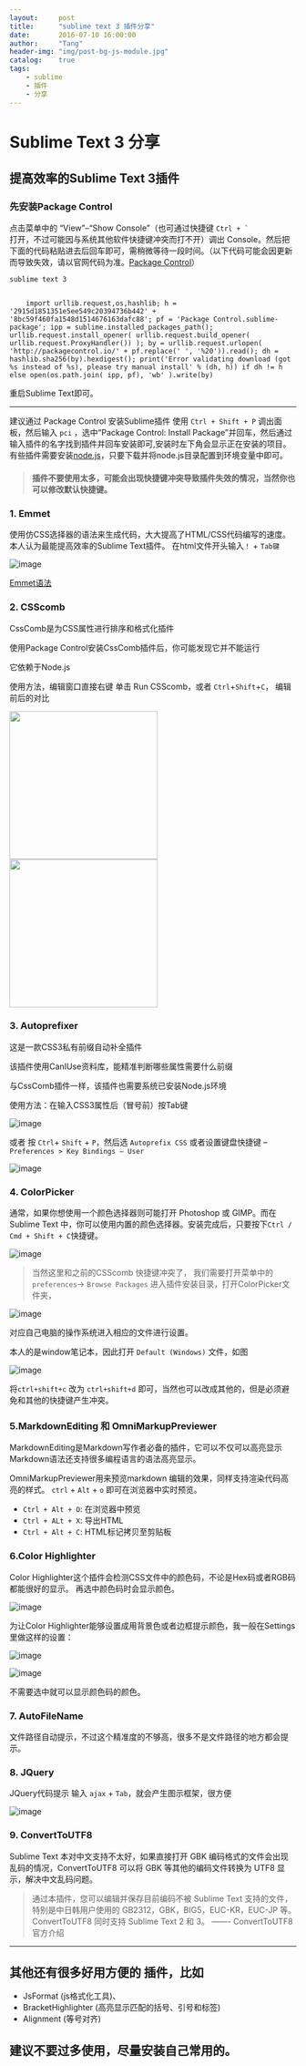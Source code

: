 ```yaml
---
layout:     post
title:      "sublime text 3 插件分享"
date:       2016-07-10 16:00:00
author:     "Tang"
header-img: "img/post-bg-js-module.jpg"
catalog:    true
tags:
    - sublime
    - 插件
    - 分享
---
```


# Sublime Text 3 分享

## 提高效率的Sublime Text 3插件

### 先安装Package Control
点击菜单中的 “View”–“Show Console”（也可通过快捷键 <code>Ctrl + \` </code> 打开，不过可能因与系统其他软件快捷键冲突而打不开）调出 Console。然后把下面的代码粘贴进去后回车即可，需稍微等待一段时间。（以下代码可能会因更新而导致失效，请以官网代码为准。[Package Control][]）

`sublime text 3`

<code>
    import urllib.request,os,hashlib; h = '2915d1851351e5ee549c20394736b442' + '8bc59f460fa1548d1514676163dafc88'; pf = 'Package Control.sublime-package'; ipp = sublime.installed_packages_path(); urllib.request.install_opener( urllib.request.build_opener( urllib.request.ProxyHandler()) ); by = urllib.request.urlopen( 'http://packagecontrol.io/' + pf.replace(' ', '%20')).read(); dh = hashlib.sha256(by).hexdigest(); print('Error validating download (got %s instead of %s), please try manual install' % (dh, h)) if dh != h else open(os.path.join( ipp, pf), 'wb' ).write(by)
</code>
    

重启Sublime Text即可。

***

建议通过 Package Control 安装Sublime插件
使用 `Ctrl + Shift + P` 调出面板，然后输入 `pci` ，选中“Package Control: Install Package”并回车，然后通过输入插件的名字找到插件并回车安装即可,安装时左下角会显示正在安装的项目。有些插件需要安装[node.js][]，只要下载并将node.js目录配置到环境变量中即可。

>#### 插件不要使用太多，可能会出现快捷键冲突导致插件失效的情况，当然你也可以修改默认快捷键。


### 1. Emmet
使用仿CSS选择器的语法来生成代码，大大提高了HTML/CSS代码编写的速度。本人认为最能提高效率的Sublime Text插件。
在html文件开头输入`！` + `Tab键`

![image](../../../../img/sublime-text-3-img/Emmet.jpg)

[Emmet语法][]

### 2. CSScomb
CssComb是为CSS属性进行排序和格式化插件 

使用Package Control安装CssComb插件后，你可能发现它并不能运行

它依赖于Node.js

使用方法，编辑窗口直接右键 单击 Run CSScomb，或者 `Ctrl`+`Shift`+`C`，
编辑前后的对比

<!-- ![image](../../../../img/sublime-text-3-img/CSScomb1.jpg)
![image](../../../../img/sublime-text-3-img/CSScomb2.jpg) -->

<img src="../../../../img/sublime-text-3-img/CSScomb1.jpg" style="display: inline-block;" width="260px" alt="">
<img src="../../../../img/sublime-text-3-img/CSScomb2.jpg" style="display: inline-block;" width="260px" alt="">

### 3. Autoprefixer

这是一款CSS3私有前缀自动补全插件

该插件使用CanIUse资料库，能精准判断哪些属性需要什么前缀

与CssComb插件一样，该插件也需要系统已安装Node.js环境

使用方法：在输入CSS3属性后（冒号前）按Tab键 

![image](../../../../img/sublime-text-3-img/autoprefixer.gif)
<!-- <img src="https://github.com/tangliangdong/Sublime-Text-3/blob/master/images/autoprefixer.gif" width="300px" alt="">
 -->
或者 按 `Ctrl`+ `Shift` + `P`，然后选 `Autoprefix CSS` 或者设置键盘快捷键 – `Preferences > Key Bindings – User`

![image](../../../../img/sublime-text-3-img/autoprefix1.jpg)

### 4. ColorPicker

通常，如果你想使用一个颜色选择器则可能打开 Photoshop 或 GIMP。而在 Sublime Text 中，你可以使用内置的颜色选择器。安装完成后，只要按下`Ctrl / Cmd + Shift + C`快捷键。

![image](../../../../img/sublime-text-3-img/colorpicker1.jpg)

>当然这里和之前的CSScomb 快捷键冲突了，
我们需要打开菜单中的 `preferences`-> `Browse Packages` 进入插件安装目录，打开ColorPicker文件夹，

![image](../../../../img/sublime-text-3-img/colorpicker.jpg)

对应自己电脑的操作系统进入相应的文件进行设置。

本人的是window笔记本，因此打开 `Default (Windows)` 文件，如图

![image](../../../../img/sublime-text-3-img/colorpicker_setting.jpg)

将`ctrl+shift+c` 改为 `ctrl+shift+d` 即可，当然也可以改成其他的，但是必须避免和其他的快捷键产生冲突。

### 5.MarkdownEditing 和 OmniMarkupPreviewer

MarkdownEditing是Markdown写作者必备的插件，它可以不仅可以高亮显示Markdown语法还支持很多编程语言的语法高亮显示。

OmniMarkupPreviewer用来预览markdown 编辑的效果，同样支持渲染代码高亮的样式。
`ctrl` + `Alt` + `o` 即可在浏览器中实时预览。

 - `Ctrl + Alt + O`: 在浏览器中预览
 - `Ctrl + ALt + X`: 导出HTML
 - `Ctrl + Alt + C`: HTML标记拷贝至剪贴板

### 6.Color Highlighter

Color Highlighter这个插件会检测CSS文件中的颜色码，不论是Hex码或者RGB码都能很好的显示。
再选中颜色码时会显示颜色。

![image](../../../../img/sublime-text-3-img/colorhighlighter.jpg)

为让Color Highlighter能够设置成用背景色或者边框提示颜色，我一般在Settings里做这样的设置：

![image](../../../../img/sublime-text-3-img/colorhighlighter3.jpg)

![image](../../../../img/sublime-text-3-img/colorhighlighter2.jpg)

不需要选中就可以显示颜色码的颜色。

### 7. AutoFileName

文件路径自动提示，不过这个精准度的不够高，很多不是文件路径的地方都会提示。
 
### 8. JQuery

JQuery代码提示
输入 `ajax` + `Tab`，就会产生图示框架，很方便

![image](../../../../img/sublime-text-3-img/JQuery.jpg)

### 9. ConvertToUTF8

Sublime Text 本对中文支持不太好，如果直接打开 GBK 编码格式的文件会出现乱码的情况，ConvertToUTF8 可以将 GBK 等其他的编码文件转换为 UTF8 显示，解决中文乱码问题。

>通过本插件，您可以编辑并保存目前编码不被 Sublime Text 支持的文件，特别是中日韩用户使用的 GB2312，GBK，BIG5，EUC-KR，EUC-JP 等。ConvertToUTF8 同时支持 Sublime Text 2 和 3。 ——- ConvertToUTF8 官方介绍

***

## 其他还有很多好用方便的 插件，比如

 - JsFormat (js格式化工具)、
 - BracketHighlighter (高亮显示匹配的括号、引号和标签)
 - Alignment (等号对齐)

## 建议不要过多使用，尽量安装自己常用的。





<!-- [1]:https://github.com/tangliangdong/Sublime-Text-3/blob/master/images/Emmet.jpg
[2]:https://github.com/tangliangdong/Sublime-Text-3/blob/master/images/autoprefix1.jpg
[3]: https://github.com/tangliangdong/Sublime-Text-3/blob/master/images/colorpicker1.jpg
[4]:https://github.com/tangliangdong/Sublime-Text-3/blob/master/images/colorpicker.jpg
[5]: https://github.com/tangliangdong/Sublime-Text-3/blob/master/images/colorpicker_setting.jpg
[6]: https://github.com/tangliangdong/Sublime-Text-3/blob/master/images/colorhighlighter.jpg
[7]: https://github.com/tangliangdong/Sublime-Text-3/blob/master/images/colorhighlighter2.jpg
[8]: https://github.com/tangliangdong/Sublime-Text-3/blob/master/images/JQuery.jpg -->


[Node.js]:https://nodejs.org/en/
[Emmet语法]:http://www.ruanyifeng.com/blog/2013/06/emmet_and_haml.html
[Package Control]:https://packagecontrol.io/installation#st3